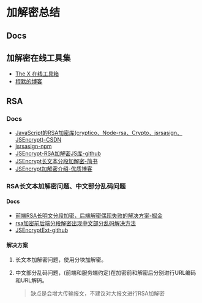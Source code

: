 # 加解密总结

## Docs

## 加解密在线工具集

- [The X 在线工具箱](https://the-x.cn/cryptography/Rsa.aspx)
- [程默的博客](http://tool.chacuo.net/cryptrsapubkey)

## RSA

### Docs

- [JavaScript的RSA加密库(cryptico、Node-rsa、Crypto、jsrsasign、JSEncrypt)-CSDN](https://blog.csdn.net/junxuezheng/article/details/109824552)
- [jsrsasign-npm](https://www.npmjs.com/package/jsrsasign)
- [JSEncrypt-RSA加解密JS库-github](https://github.com/travist/jsencrypt)
- [JSEncrypt长文本分段加解密-简书](https://www.jianshu.com/p/b274bc09f9b8)
- [JSEncrypt加解密介绍-优质博客](https://www.cnblogs.com/JQstronger/p/rsa_vue.html)

### RSA长文本加解密问题、中文部分乱码问题

#### Docs

- [前端RSA长明文分段加密，后端解密偶现失败的解决方案-掘金](https://juejin.cn/post/7039016811299340319)
- [rsa加密前后端分段解密出现中文部分乱码解决方法](https://blog.csdn.net/m0_64512327/article/details/121851374)
- [JSEncryptExt-github](https://github.com/bartlian/jsencrypt-ext/blob/main/src/JSEncryptExt.ts)

#### 解决方案

1. 长文本加解密问题，使用分块加解密。

2. 中文部分乱码问题，(前端和服务端约定)在加密前和解密后分别进行URL编码和URL解码。
   
   > 缺点是会增大传输报文，不建议对大报文进行RSA加解密

